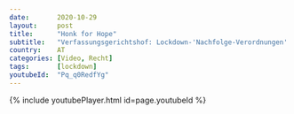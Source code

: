 ```yaml
---
date:       2020-10-29
layout:     post
title:      "Honk for Hope"
subtitle:   "Verfassungsgerichtshof: Lockdown-'Nachfolge-Verordnungen' verfassungswidrig!"
country:    AT
categories: [Video, Recht]
tags:       [lockdown]
youtubeId:  "Pq_q0RedfYg"
---
```

{% include youtubePlayer.html id=page.youtubeId %}
